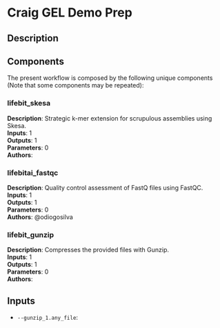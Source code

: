# Craig GEL Demo Prep

## Description



## Components

The present workflow is composed by the following unique components (Note that some components may be repeated):

### lifebit_skesa

**Description**: Strategic k-mer extension for scrupulous assemblies using Skesa.\
**Inputs**: 1\
**Outputs**: 1\
**Parameters**: 0\
**Authors**: 

### lifebitai_fastqc

**Description**: Quality control assessment of FastQ files using FastQC.\
**Inputs**: 1\
**Outputs**: 1\
**Parameters**: 0\
**Authors**: @odiogosilva

### lifebit_gunzip

**Description**: Compresses the provided files with Gunzip.\
**Inputs**: 1\
**Outputs**: 1\
**Parameters**: 0\
**Authors**: 

## Inputs

- `--gunzip_1.any_file`: 

